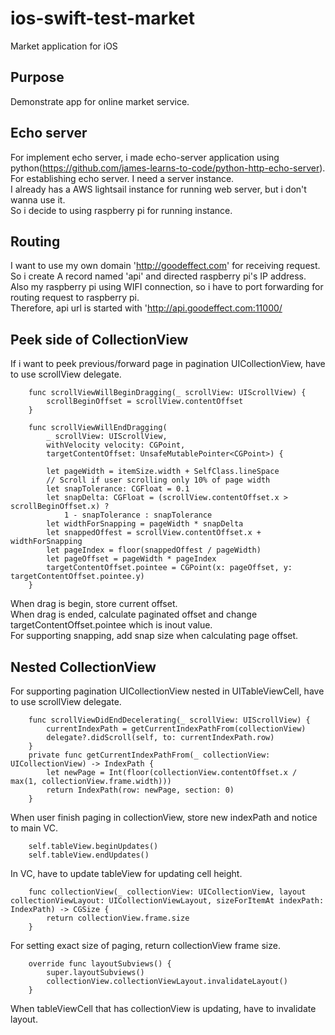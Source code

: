 # ios-swift-test-market

Market application for iOS

## Purpose

Demonstrate app for online market service.

## Echo server

For implement echo server, i made echo-server application using python(https://github.com/james-learns-to-code/python-http-echo-server).  
For establishing echo server. I need a server instance.  
I already has a AWS lightsail instance for running web server, but i don't wanna use it.  
So i decide to using raspberry pi for running instance.  

## Routing

I want to use my own domain 'http://goodeffect.com' for receiving request.  
So i create A record named 'api' and directed raspberry pi's IP address.  
Also my raspberry pi using WIFI connection, so i have to port forwarding for routing request to raspberry pi.   
Therefore, api url is started with 'http://api.goodeffect.com:11000/  

## Peek side of CollectionView

If i want to peek previous/forward page in pagination UICollectionView, have to use scrollView delegate.

```
    func scrollViewWillBeginDragging(_ scrollView: UIScrollView) {
        scrollBeginOffset = scrollView.contentOffset
    }
    
    func scrollViewWillEndDragging(
        _ scrollView: UIScrollView,
        withVelocity velocity: CGPoint,
        targetContentOffset: UnsafeMutablePointer<CGPoint>) {
        
        let pageWidth = itemSize.width + SelfClass.lineSpace
        // Scroll if user scrolling only 10% of page width
        let snapTolerance: CGFloat = 0.1
        let snapDelta: CGFloat = (scrollView.contentOffset.x > scrollBeginOffset.x) ?
            1 - snapTolerance : snapTolerance
        let widthForSnapping = pageWidth * snapDelta
        let snappedOffest = scrollView.contentOffset.x + widthForSnapping
        let pageIndex = floor(snappedOffest / pageWidth)
        let pageOffset = pageWidth * pageIndex
        targetContentOffset.pointee = CGPoint(x: pageOffset, y: targetContentOffset.pointee.y)
    }
```

When drag is begin, store current offset.  
When drag is ended, calculate paginated offset and change targetContentOffset.pointee which is inout value.  
For supporting snapping, add snap size when calculating page offset.

## Nested CollectionView

For supporting pagination UICollectionView nested in UITableViewCell, have to use scrollView delegate. 

```
    func scrollViewDidEndDecelerating(_ scrollView: UIScrollView) {
        currentIndexPath = getCurrentIndexPathFrom(collectionView)
        delegate?.didScroll(self, to: currentIndexPath.row)
    }
    private func getCurrentIndexPathFrom(_ collectionView: UICollectionView) -> IndexPath {
        let newPage = Int(floor(collectionView.contentOffset.x / max(1, collectionView.frame.width)))
        return IndexPath(row: newPage, section: 0)
    }
```

When user finish paging in collectionView, store new indexPath and notice to main VC.


```
    self.tableView.beginUpdates()
    self.tableView.endUpdates()
```

In VC, have to update tableView for updating cell height.

```
    func collectionView(_ collectionView: UICollectionView, layout collectionViewLayout: UICollectionViewLayout, sizeForItemAt indexPath: IndexPath) -> CGSize {
        return collectionView.frame.size
    }
```

For setting exact size of paging, return collectionView frame size.

```
    override func layoutSubviews() {
        super.layoutSubviews()
        collectionView.collectionViewLayout.invalidateLayout()
    }
```

When tableViewCell that has collectionView is updating, have to invalidate layout.
